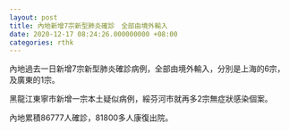 ```yaml
---
layout: post
title: 內地新增7宗新型肺炎確診　全部由境外輸入
date: 2020-12-17 08:24:26.000000000 +08:00
categories: rthk
---
```


內地過去一日新增7宗新型肺炎確診病例，全部由境外輸入，分別是上海的6宗，及廣東的1宗。

黑龍江東寧市新增一宗本土疑似病例，綏芬河市就再多2宗無症狀感染個案。

內地累積86777人確診，81800多人康復出院。
